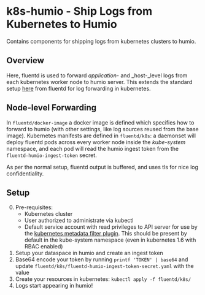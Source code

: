 
k8s-humio - Ship Logs from Kubernetes to Humio
==============================================

Contains components for shipping logs from kubernetes clusters to humio.

Overview
--------

Here, fluentd is used to forward _application-_ and _host-_level logs from each kubernetes worker node to humio server. This extends the standard setup [here](https://github.com/fluent/fluentd-kubernetes-daemonset) from fluentd for log forwarding in kubernetes.

Node-level Forwarding
---------------------

In `fluentd/docker-image` a docker image is defined which specifies how to forward to humio (with other settings, like log sources reused from the base image). Kubernetes manifests are defined in `fluentd/k8s`: a daemonset will deploy fluentd pods across every worker node inside the _kube-system_ namespace, and each pod will read the humio ingest token from the `fluentd-humio-ingest-token` secret. 

As per the normal setup, fluentd output is buffered, and uses tls for nice log confidentiality.

Setup
-----

 0. Pre-requisites: 
    - Kubernetes cluster
    - User authorized to administrate via kubectl 
    - Default service account with read privileges to API server for use by the [kubernetes metadata filter plugin](https://github.com/fabric8io/fluent-plugin-kubernetes_metadata_filter). This should be present by default in the kube-system namespace (even in kubernetes 1.6 with RBAC enabled)
 1. Setup your dataspace in humio and create an ingest token
 2. Base64 encode your token by running `printf 'TOKEN' | base64` and update `fluentd/k8s/fluentd-humio-ingest-token-secret.yaml` with the value 
 3. Create your resources in kubernetes: `kubectl apply -f fluentd/k8s/`
 4. Logs start appearing in humio!
